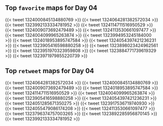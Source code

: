 ## Top `favorite` maps for Day 04
{{< tweet 1324000845134880769 >}}
{{< tweet 1324064281382572034 >}}
{{< tweet 1323992133334781952 >}}
{{< tweet 1324114711516950529 >}}
{{< tweet 1324009073692479489 >}}
{{< tweet 1324113530661097477 >}}
{{< tweet 1324004099965263874 >}}
{{< tweet 1323994953245184000 >}}
{{< tweet 1324018953895747584 >}}
{{< tweet 1324054397421236231 >}}
{{< tweet 1323905416598880258 >}}
{{< tweet 1323898023424962561 >}}
{{< tweet 1323951970323959808 >}}
{{< tweet 1323884771739619329 >}}
{{< tweet 1323971979855220739 >}}

## Top `retweet` maps for Day 04
{{< tweet 1324064281382572034 >}}
{{< tweet 1324000845134880769 >}}
{{< tweet 1324009073692479489 >}}
{{< tweet 1324018953895747584 >}}
{{< tweet 1324114711516950529 >}}
{{< tweet 1324004099965263874 >}}
{{< tweet 1323905416598880258 >}}
{{< tweet 1324054397421236231 >}}
{{< tweet 1324051285671350275 >}}
{{< tweet 1323917536719740930 >}}
{{< tweet 1324055479086174208 >}}
{{< tweet 1324113530661097477 >}}
{{< tweet 1323796374757003265 >}}
{{< tweet 1323892285956870145 >}}
{{< tweet 1323992133334781952 >}}